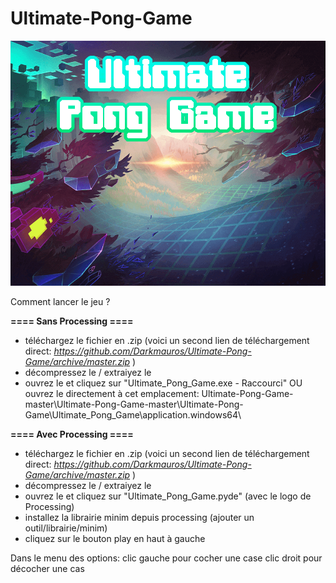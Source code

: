 ﻿# Ultimate-Pong-Game

![alt tag](https://github.com/Pholith/Ultimate-Pong-Game/blob/master/Ultimate-Pong-Game/Ultimate_Pong_Game/data/ArcadeBackground.png)

Comment lancer le jeu ?

**==== Sans Processing ====**
- téléchargez le fichier en .zip (voici un second lien de téléchargement direct:
*https://github.com/Darkmauros/Ultimate-Pong-Game/archive/master.zip* )
- décompressez le / extraiyez le
- ouvrez le et cliquez sur "Ultimate_Pong_Game.exe - Raccourci" OU ouvrez le directement à cet emplacement: Ultimate-Pong-Game-master\Ultimate-Pong-Game-master\Ultimate-Pong-Game\Ultimate_Pong_Game\application.windows64\

**==== Avec Processing ====**
- téléchargez le fichier en .zip (voici un second lien de téléchargement direct:
*https://github.com/Darkmauros/Ultimate-Pong-Game/archive/master.zip* )
- décompressez le / extraiyez le
- ouvrez le et cliquez sur "Ultimate_Pong_Game.pyde" (avec le logo de Processing)
- installez la librairie minim depuis processing (ajouter un outil/librairie/minim)
- cliquez sur le bouton play en haut à gauche 


Dans le menu des options:
clic gauche pour cocher une case
clic droit pour décocher une cas

